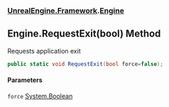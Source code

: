 ### [UnrealEngine.Framework](./UnrealEngine-Framework.md 'UnrealEngine.Framework').[Engine](./UnrealEngine-Framework-Engine.md 'UnrealEngine.Framework.Engine')
## Engine.RequestExit(bool) Method
Requests application exit  
```csharp
public static void RequestExit(bool force=false);
```
#### Parameters
<a name='UnrealEngine-Framework-Engine-RequestExit(bool)-force'></a>
`force` [System.Boolean](https://docs.microsoft.com/en-us/dotnet/api/System.Boolean 'System.Boolean')  
  
